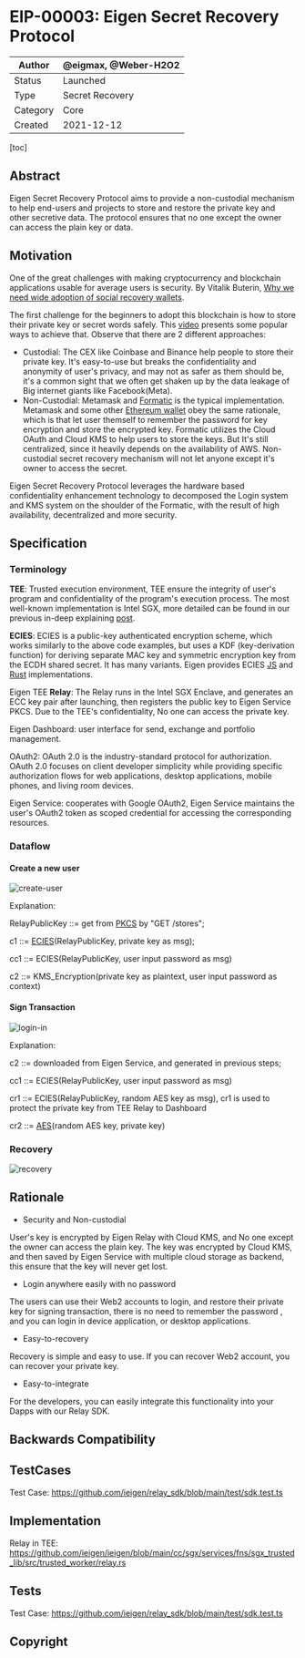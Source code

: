 # EIP-00003: Eigen Secret Recovery Protocol

| Author   | @eigmax, @Weber-H2O2 |
| -------- | ---------- |
| Status   | Launched    |
| Type     | Secret Recovery |
| Category | Core       |
| Created  | 2021-12-12 |



[toc]

## Abstract

Eigen Secret Recovery Protocol aims to provide a non-custodial mechanism to help end-users and projects to store and restore the private key and other secretive data. The protocol ensures that no one except the owner can access the plain key or data.

## Motivation

One of the great challenges with making cryptocurrency and blockchain applications usable for average users is security.     By Vitalik Buterin,  [Why we need wide adoption of social recovery wallets](https://vitalik.ca/general/2021/01/11/recovery.html).

The first challenge for the beginners to adopt this blockchain is how to store their private key or secret words safely.  This [video](https://www.youtube.com/watch?v=QNsP6MIkVD0) presents some popular ways to achieve that.  Observe that there are 2 different approaches: 

* Custodial: The CEX like Coinbase and Binance help people to store their private key. It's easy-to-use but breaks the confidentiality and anonymity of user's privacy, and may not as safer as them should be, it's a common sight that we often get shaken up by the data leakage of Big internet giants like Facebook(Meta).
* Non-Custodial:  Metamask and [Formatic](https://fortmatic.com/) is the typical implementation. Metamask and some other [Ethereum wallet](https://ethereum.org/en/wallets/) obey the same rationale, which is that let user themself to remember the password for key encryption and store the encrypted key.  Formatic utilizes the Cloud OAuth and Cloud KMS to help users to store the keys. But It's still centralized, since it heavily depends on the availability of AWS.  Non-custodial secret recovery mechanism will not let anyone except it's owner to access the secret. 

Eigen Secret Recovery Protocol leverages the hardware based confidentiality enhancement technology to decomposed the Login system and KMS system on the shoulder of the Formatic, with the result of high availability, decentralized and more security.

## Specification

### Terminology

**TEE**:  Trusted execution environment, TEE ensure the integrity of user's program and confidentiality of the program's execution process.  The most well-known implementation is Intel SGX,  more detailed can be found in our previous in-deep explaining [post](https://ieigen.medium.com/eigen-lab-decrypt-tee-advanced-course-8ddcad100068). 

**ECIES**:  ECIES is a public-key authenticated encryption scheme, which works similarly to the above code examples, but uses a KDF (key-derivation function) for deriving separate MAC key and symmetric encryption key from the ECDH shared secret. It has many variants.  Eigen provides ECIES [JS](https://github.com/ieigen/eigen_service/blob/main/src/crypto/ecies.ts) and [Rust](https://github.com/ieigen/eigen-crypto/blob/merge/src/ec/suite_b/ecies.rs) implementations.

Eigen TEE **Relay**:  The Relay runs in the Intel SGX Enclave, and generates an ECC key pair after launching, then registers the public key to Eigen Service PKCS.  Due to the TEE's confidentiality,  No one can access the private key. 

Eigen Dashboard:  user interface for send, exchange and portfolio management.

OAuth2:  OAuth 2.0 is the industry-standard protocol for authorization. OAuth 2.0 focuses on client developer simplicity while providing specific authorization flows for web applications, desktop applications, mobile phones, and living room devices. 

Eigen Service:  cooperates with Google OAuth2,  Eigen Service maintains the user's OAuth2 token as scoped credential for accessing the corresponding resources.

### Dataflow 

#### Create a new user

![create-user](https://github.com/ieigen/ieigen/raw/main/docs/images/00003/create-user.svg)

Explanation:

RelayPublicKey ::= get from [PKCS](https://github.com/ieigen/eigen_service#pkcs) by "GET /stores";

c1 ::= [ECIES](https://github.com/ieigen/eigen_service/blob/main/test/ecies.test.ts#L51)(RelayPublicKey,  private key as msg);

cc1 ::=  ECIES(RelayPublicKey, user input password as msg)

c2 ::= KMS_Encryption(private key as plaintext,  user input password as context)

#### Sign Transaction

![login-in](https://github.com/ieigen/ieigen/raw/main/docs/images/00003/sign-tx.svg)

Explanation:

c2 ::= downloaded from Eigen Service, and generated in previous steps;

cc1 ::= ECIES(RelayPublicKey, user input password as msg)

cr1 ::= ECIES(RelayPublicKey, random AES key as msg), cr1 is used to protect the private key from TEE Relay to Dashboard

cr2 ::= [AES](https://github.com/ieigen/eigen_service/blob/main/test/ecies.test.ts#L12)(random AES key, private key)

### Recovery

![recovery](https://github.com/ieigen/ieigen/raw/main/docs/images/00003/recovery.svg)

## Rationale

* Security and Non-custodial 

User's key is encrypted by Eigen Relay with Cloud KMS, and No one except the owner can access the plain key.  The key was encrypted by Cloud KMS, and then saved by Eigen Service with multiple cloud storage as backend, this ensure that the key will never get lost.

* Login anywhere easily with no password

The users can use  their Web2 accounts to login, and restore their private key for signing transaction, there is no need to remember the password , and you can login in device application, or desktop applications. 

* Easy-to-recovery

Recovery is simple and easy to use.  If you can recover Web2 account, you can recover your private key. 

* Easy-to-integrate

For the developers, you can easily integrate this functionality into your Dapps with our Relay SDK.

## Backwards Compatibility



## TestCases

Test Case: https://github.com/ieigen/relay_sdk/blob/main/test/sdk.test.ts

## Implementation

Relay in TEE: https://github.com/ieigen/ieigen/blob/main/cc/sgx/services/fns/sgx_trusted_lib/src/trusted_worker/relay.rs

## Tests

Test Case: https://github.com/ieigen/relay_sdk/blob/main/test/sdk.test.ts

## Copyright

